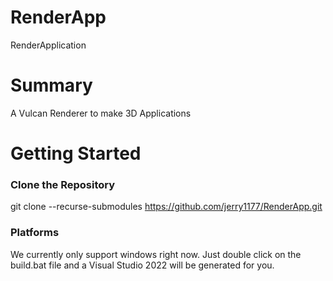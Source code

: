 # RenderApp
RenderApplication
# Summary
A Vulcan Renderer to make 3D Applications

# Getting Started
### Clone the Repository
git clone --recurse-submodules https://github.com/jerry1177/RenderApp.git

### Platforms
We currently only support windows right now. Just double click on the build.bat file and a Visual Studio 2022 will be generated for you.
